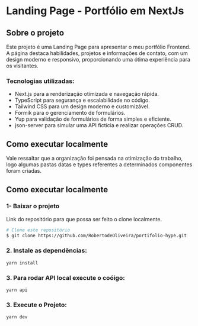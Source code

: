 <!-- ABOUT THE PROJECT -->
# Landing Page - Portfólio em NextJs

## Sobre o projeto
Este projeto é uma Landing Page para apresentar o meu portfólio Frontend. A página destaca habilidades, projetos e informações de contato, com um design moderno e responsivo, proporcionando uma ótima experiência para os visitantes.

<!-- GETTING STARTED -->

### Tecnologias utilizadas:
- Next.js para a renderização otimizada e navegação rápida.
- TypeScript para segurança e escalabilidade no código.
- Tailwind CSS para um design moderno e customizável.
- Formik para o gerenciamento de formulários.
- Yup para validação de formulários de forma simples e eficiente.
- json-server para simular uma API fictícia e realizar operações CRUD.

## Como executar localmente
Vale ressaltar que a organização foi pensada na otimização do trabalho, logo algumas pastas datas e types referentes a determinados componentes foram criadas.

## Como executar localmente

### 1- Baixar o projeto
Link do repositório para que possa ser feito o clone localmente. 


  ```bash
  # Clone este repositório
  $ git clone https://github.com/RobertodeOliveira/portifolio-hype.git
  ```

### 2. Instale as dependências:
`yarn install`

### 3. Para rodar API local execute o coóigo: 
`yarn api`

### 3. Execute o Projeto:
`yarn dev`